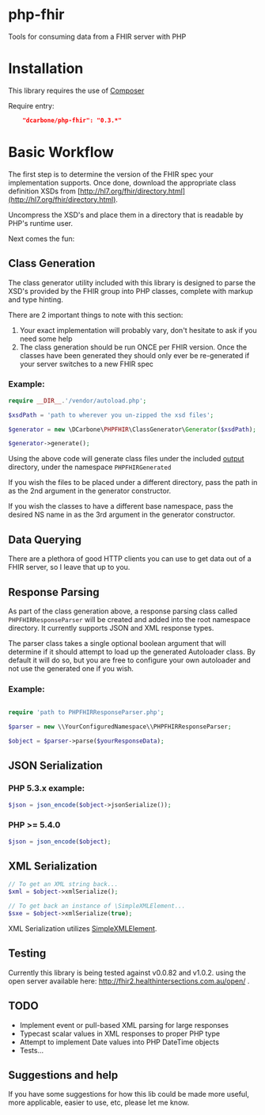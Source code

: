 # php-fhir
Tools for consuming data from a FHIR server with PHP

# Installation

This library requires the use of [Composer](https://getcomposer.org/)

Require entry:
```json
    "dcarbone/php-fhir": "0.3.*"
```

# Basic Workflow

The first step is to determine the version of the FHIR spec your implementation supports.  Once done, download
the appropriate class definition XSDs from [http://hl7.org/fhir/directory.html](http://hl7.org/fhir/directory.html).

Uncompress the XSD's and place them in a directory that is readable by PHP's runtime user.

Next comes the fun:

## Class Generation

The class generator utility included with this library is designed to parse the XSD's provided by the FHIR
group into PHP classes, complete with markup and type hinting.

There are 2 important things to note with this section:

1. Your exact implementation will probably vary, don't hesitate to ask if you need some help
2. The class generation should be run ONCE per FHIR version.  Once the classes
have been generated they should only ever be re-generated if your server switches to a new FHIR spec

### Example:

```php
require __DIR__.'/vendor/autoload.php';

$xsdPath = 'path to wherever you un-zipped the xsd files';

$generator = new \DCarbone\PHPFHIR\ClassGenerator\Generator($xsdPath);

$generator->generate();
```

Using the above code will generate class files under the included [output](./output) directory, under the namespace
` PHPFHIRGenerated `

If you wish the files to be placed under a different directory, pass the path in as the 2nd argument in the
generator constructor.

If you wish the classes to have a different base namespace, pass the desired NS name in as the 3rd argument in the
generator constructor.

## Data Querying

There are a plethora of good HTTP clients you can use to get data out of a FHIR server, so I leave that up to you.

## Response Parsing

As part of the class generation above, a response parsing class called `PHPFHIRResponseParser` will be created
and added into the root namespace directory.  It currently supports JSON and XML response types.

The parser class takes a single optional boolean argument that will determine if it should
attempt to load up the generated Autoloader class.  By default it will do so, but you are free to configure your
own autoloader and not use the generated one if you wish.

### Example:

```php

require 'path to PHPFHIRResponseParser.php';

$parser = new \\YourConfiguredNamespace\\PHPFHIRResponseParser;

$object = $parser->parse($yourResponseData);

```

## JSON Serialization

### PHP 5.3.x example:

```php
$json = json_encode($object->jsonSerialize());
```

### PHP \>= 5.4.0

```php
$json = json_encode($object);
```

## XML Serialization

```php
// To get an XML string back...
$xml = $object->xmlSerialize();

// To get back an instance of \SimpleXMLElement...
$sxe = $object->xmlSerialize(true);
```

XML Serialization utilizes [SimpleXMLElement](http://php.net/manual/en/class.simplexmlelement.php).

## Testing

Currently this library is being tested against v0.0.82 and v1.0.2. using the open server available here:
http://fhir2.healthintersections.com.au/open/ .

## TODO

- Implement event or pull-based XML parsing for large responses
- Typecast scalar values in XML responses to proper PHP type
- Attempt to implement Date values into PHP DateTime objects
- Tests...

## Suggestions and help

If you have some suggestions for how this lib could be made more useful, more applicable, easier to use, etc, please
let me know.
